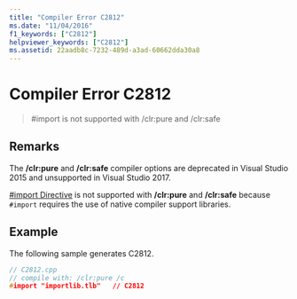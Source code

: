 ```yaml
---
title: "Compiler Error C2812"
ms.date: "11/04/2016"
f1_keywords: ["C2812"]
helpviewer_keywords: ["C2812"]
ms.assetid: 22aadb8c-7232-489d-a3ad-60662dda30a8
---
```

# Compiler Error C2812

> \#import is not supported with /clr:pure and /clr:safe

## Remarks

The **/clr:pure** and **/clr:safe** compiler options are deprecated in Visual Studio 2015 and unsupported in Visual Studio 2017.

[#import Directive](../../preprocessor/hash-import-directive-cpp.md) is not supported with **/clr:pure** and **/clr:safe** because `#import` requires the use of native compiler support libraries.

## Example

The following sample generates C2812.

```cpp
// C2812.cpp
// compile with: /clr:pure /c
#import "importlib.tlb"   // C2812
```
